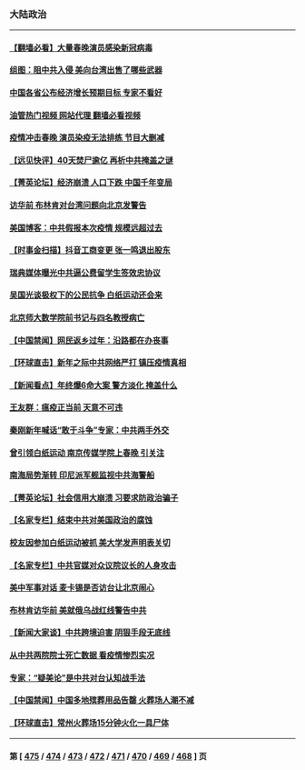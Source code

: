 ### 大陆政治
---
#### [【翻墙必看】大量春晚演员感染新冠病毒](../../pages/ncid277/n13912849.md?01221645) 
#### [组图：阻中共入侵 美向台湾出售了哪些武器](../../pages/ncid277/n13904268.md?01221645) 
#### [中国各省公布经济增长预期目标  专家不看好](../../pages/ncid277/n13912766.md?01221645) 
#### [油管热门视频 网站代理 翻墙必看视频](http://138.2.39.72:81/youtube.html?epic-marker?01221645)
#### [疫情冲击春晚 演员染疫无法排练 节目大删减](../../pages/ncid277/n13912765.md?01221645) 
#### [【远见快评】40天焚尸逾亿 再析中共掩盖之谜](../../pages/ncid277/n13912612.md?01221645) 
#### [【菁英论坛】经济崩溃 人口下跌 中国千年变局](../../pages/ncid277/n13912589.md?01221645) 
#### [访华前 布林肯对台湾问题向北京发警告](../../pages/ncid277/n13912607.md?01221645) 
#### [美国博客：中共假报本次疫情 规模远超过去](../../pages/ncid277/n13912604.md?01221645) 
#### [【时事金扫描】抖音工商变更 张一鸣退出股东](../../pages/ncid277/n13912533.md?01221645) 
#### [瑞典媒体曝光中共逼公费留学生签效忠协议](../../pages/ncid277/n13912574.md?01221645) 
#### [吴国光谈极权下的公民抗争 白纸运动还会来](../../pages/ncid277/n13912371.md?01221645) 
#### [北京师大数学院前书记与四名教授病亡](../../pages/ncid277/n13912466.md?01221645) 
#### [【中国禁闻】网民返乡过年：沿路都在办丧事](../../pages/ncid277/n13912043.md?01221645) 
#### [【环球直击】新年之际中共网络严打 镇压疫情真相](../../pages/ncid277/n13912030.md?01221645) 
#### [【新闻看点】年终爆6命大案 警方淡化 掩盖什么](../../pages/ncid277/n13912076.md?01221645) 
#### [王友群：瘟疫正当前 天意不可违](../../pages/ncid277/n13912162.md?01221645) 
#### [秦刚新年喊话“敢于斗争”专家：中共两手外交](../../pages/ncid277/n13911995.md?01221645) 
#### [曾引领白纸运动 南京传媒学院上春晚 引关注](../../pages/ncid277/n13912113.md?01221645) 
#### [南海局势渐转 印尼派军舰监视中共海警船](../../pages/ncid277/n13912038.md?01221645) 
#### [【菁英论坛】社会信用大崩溃 习要求防政治骗子](../../pages/ncid277/n13912046.md?01221645) 
#### [【名家专栏】结束中共对美国政治的腐蚀](../../pages/ncid277/n13911047.md?01221645) 
#### [校友因参加白纸运动被抓 美大学发声明表关切](../../pages/ncid277/n13912005.md?01221645) 
#### [【名家专栏】中共官媒对众议院议长的人身攻击](../../pages/ncid277/n13911919.md?01221645) 
#### [美中军事对话 麦卡锡是否访台让北京闹心](../../pages/ncid277/n13912004.md?01221645) 
#### [布林肯访华前 美就俄乌战红线警告中共](../../pages/ncid277/n13911991.md?01221645) 
#### [【新闻大家谈】中共跨境迫害 阴狠手段无底线](../../pages/ncid277/n13911932.md?01221645) 
#### [从中共两院院士死亡数据 看疫情惨烈实况](../../pages/ncid277/n13910619.md?01221645) 
#### [专家：“疑美论”是中共对台认知战手法](../../pages/ncid277/n13910776.md?01221645) 
#### [【中国禁闻】中国多地殡葬用品告罄 火葬场人潮不减](../../pages/ncid277/n13911240.md?01221645) 
#### [【环球直击】常州火葬场15分钟火化一具尸体](../../pages/ncid277/n13911227.md?01221645) 

---
#### 第 [ [475](./475.md?01221645) / [474](./474.md?01221645) / [473](./473.md?01221645) / [472](./472.md?01221645) / [471](./471.md?01221645) / [470](./470.md?01221645) / [469](./469.md?01221645) / [468](./468.md?01221645) ] 页
